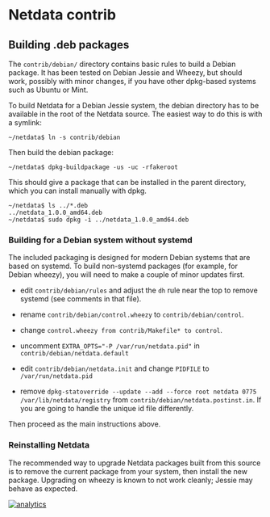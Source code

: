 # Netdata contrib

## Building .deb packages

The `contrib/debian/` directory contains basic rules to build a
Debian package.  It has been tested on Debian Jessie and Wheezy,
but should work, possibly with minor changes, if you have other
dpkg-based systems such as Ubuntu or Mint.

To build Netdata for a Debian Jessie system, the debian directory
has to be available in the root of the Netdata source. The easiest
way to do this is with a symlink:

    ~/netdata$ ln -s contrib/debian

Then build the debian package:

    ~/netdata$ dpkg-buildpackage -us -uc -rfakeroot

This should give a package that can be installed in the parent
directory, which you can install manually with dpkg.

    ~/netdata$ ls ../*.deb
    ../netdata_1.0.0_amd64.deb
    ~/netdata$ sudo dpkg -i ../netdata_1.0.0_amd64.deb


### Building for a Debian system without systemd

The included packaging is designed for modern Debian systems that
are based on systemd. To build non-systemd packages (for example,
for Debian wheezy), you will need to make a couple of minor
updates first.

* edit `contrib/debian/rules` and adjust the `dh` rule near the
  top to remove systemd (see comments in that file).

* rename `contrib/debian/control.wheezy` to `contrib/debian/control`.

* change `control.wheezy from contrib/Makefile* to control`.

* uncomment `EXTRA_OPTS="-P /var/run/netdata.pid"` in
 `contrib/debian/netdata.default`

* edit `contrib/debian/netdata.init` and change `PIDFILE` to
  `/var/run/netdata.pid`

* remove `dpkg-statoverride --update --add --force root netdata 0775 /var/lib/netdata/registry` from
  `contrib/debian/netdata.postinst.in`. If you are going to handle the unique id file differently.

Then proceed as the main instructions above.

### Reinstalling Netdata

The recommended way to upgrade Netdata packages built from this
source is to remove the current package from your system, then
install the new package. Upgrading on wheezy is known to not
work cleanly; Jessie may behave as expected.

[![analytics](https://www.google-analytics.com/collect?v=1&aip=1&t=pageview&_s=1&ds=github&dr=https%3A%2F%2Fgithub.com%2Fnetdata%2Fnetdata&dl=https%3A%2F%2Fmy-netdata.io%2Fgithub%2Fcontrib%2FREADME&_u=MAC~&cid=5792dfd7-8dc4-476b-af31-da2fdb9f93d2&tid=UA-64295674-3)]()
